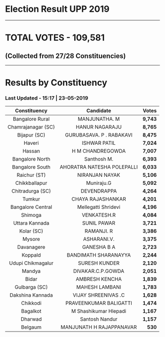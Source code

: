 # Election Result UPP 2019

---
# TOTAL VOTES - 109,581 
## (Collected from 27/28 Constituencies) 


---
# Results by Constituency 

### Last Updated - 15:17 | 23-05-2019 


|   Constituency   |        Candidate         |  Votes  |
|:----------------:|:------------------------:|--------:|
| Bangalore Rural  |      MANJUNATHA. M       |**9,743**|
|Chamrajanagar (SC)|      HANUR NAGARAJU      |**8,765**|
|   Bijapur (SC)   | GURUBASAVA. P . RABAKAVI |**8,475**|
|      Haveri      |       ISHWAR PATIL       |**7,024**|
|      Hassan      |     H M CHANDREGOWDA     |**7,007**|
| Bangalore North  |       Santhosh M.        |**6,393**|
| Bangalore South  |AHORATRA NATESHA POLEPALLI|**6,033**|
|   Raichur (ST)   |      NIRANJAN NAYAK      |**5,106**|
|  Chikkballapur   |        Muniraju.G        |**5,092**|
| Chitradurga (SC) |       DEVENDRAPPA        |**4,264**|
|      Tumkur      |    CHAYA RAJASHANKAR     |**4,201**|
|Bangalore Central |   Mellegatti Shridevi    |**4,196**|
|     Shimoga      |       VENKATESH.R        |**4,084**|
|  Uttara Kannada  |       SUNIL PAWAR        |**3,721**|
|    Kolar (SC)    |        RAMANJI. R        |**3,386**|
|      Mysore      |       ASHARANI.V.        |**3,375**|
|    Davanagere    |       GANESHA B A        |**2,723**|
|     Koppald      |   BANDIMATH SHARANAYYA   |**2,244**|
|Udupi Chikmagalur |      SURESH KUNDER       |**2,120**|
|      Mandya      |    DIVAKAR.C.P.GOWDA     |**2,051**|
|      Bidar       |      AMBRESH KENCHA      |**1,839**|
|  Gulbarga (SC)   |      MAHESH LAMBANI      |**1,783**|
| Dakshina Kannada |   VIJAY SHREENIVAS .C    |**1,628**|
|     Chikkodi     |  PRAVEENKUMAR BALIGATTI  |**1,474**|
|     Bagalkot     |  M Shashikumar Hlepadi   |**1,167**|
|     Dharwad      |      Santosh Nandur      |**1,157**|
|     Belgaum      | MANJUNATH H RAJAPPANAVAR |  **530**|


<script async src='https://www.googletagmanager.com/gtag/js?id=UA-138371535-2'></script><script>window.dataLayer = window.dataLayer || [];function gtag(){dataLayer.push(arguments);}gtag('js', new Date());gtag('config', 'UA-138371535-2');</script>